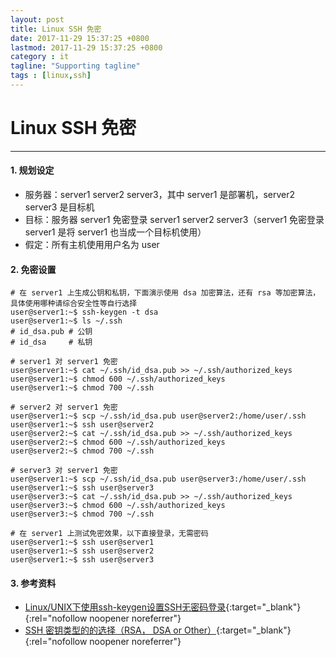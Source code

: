 ```yaml
---
layout: post
title: Linux SSH 免密
date: 2017-11-29 15:37:25 +0800
lastmod: 2017-11-29 15:37:25 +0800
category : it
tagline: "Supporting tagline"
tags : [linux,ssh]
---
```

# Linux SSH 免密
---
#### 1. 规划设定
- 服务器：server1 server2 server3，其中 server1 是部署机，server2 server3 是目标机
- 目标：服务器 server1 免密登录 server1 server2 server3（server1 免密登录 server1 是将 server1 也当成一个目标机使用）
- 假定：所有主机使用用户名为 user

#### 2. 免密设置
```
# 在 server1 上生成公钥和私钥，下面演示使用 dsa 加密算法，还有 rsa 等加密算法，具体使用哪种请综合安全性等自行选择
user@server1:~$ ssh-keygen -t dsa
user@server1:~$ ls ~/.ssh
# id_dsa.pub # 公钥
# id_dsa     # 私钥

# server1 对 server1 免密
user@server1:~$ cat ~/.ssh/id_dsa.pub >> ~/.ssh/authorized_keys
user@server1:~$ chmod 600 ~/.ssh/authorized_keys
user@server1:~$ chmod 700 ~/.ssh

# server2 对 server1 免密
user@server1:~$ scp ~/.ssh/id_dsa.pub user@server2:/home/user/.ssh
user@server1:~$ ssh user@server2
user@server2:~$ cat ~/.ssh/id_dsa.pub >> ~/.ssh/authorized_keys
user@server2:~$ chmod 600 ~/.ssh/authorized_keys
user@server2:~$ chmod 700 ~/.ssh

# server3 对 server1 免密
user@server1:~$ scp ~/.ssh/id_dsa.pub user@server3:/home/user/.ssh
user@server1:~$ ssh user@server3
user@server3:~$ cat ~/.ssh/id_dsa.pub >> ~/.ssh/authorized_keys
user@server3:~$ chmod 600 ~/.ssh/authorized_keys
user@server3:~$ chmod 700 ~/.ssh

# 在 server1 上测试免密效果，以下直接登录，无需密码
user@server1:~$ ssh user@server1
user@server1:~$ ssh user@server2
user@server1:~$ ssh user@server3
```
<!-- more -->

#### 3. 参考资料
- [Linux/UNIX下使用ssh-keygen设置SSH无密码登录](http://blog.csdn.net/leexide/article/details/17252369){:target="_blank"}{:rel="nofollow noopener noreferrer"}  
- [SSH 密钥类型的的选择（RSA， DSA or Other）](http://blog.sina.com.cn/s/blog_6f31085901015agu.html){:target="_blank"}{:rel="nofollow noopener noreferrer"}  
